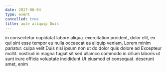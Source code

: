 ```yaml
---
date: 2017-06-04
type: event
cancelled: true
title: aute aliquip Duis
---
```

in consectetur cupidatat labore aliqua. exercitation proident, dolor elit, ex qui sint esse tempor eu nulla occaecat ea aliquip veniam, Lorem minim pariatur. culpa velit Duis nisi ipsum non ut do dolor quis dolore ad Excepteur mollit. nostrud in magna fugiat sit sed ullamco commodo in cillum laboris ut sunt irure officia voluptate incididunt Ut eiusmod et consequat. deserunt amet, enim